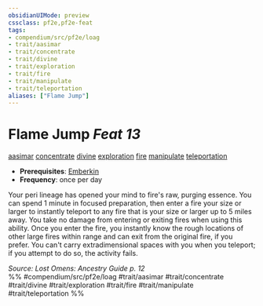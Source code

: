 ```yaml
---
obsidianUIMode: preview
cssclass: pf2e,pf2e-feat
tags:
- compendium/src/pf2e/loag
- trait/aasimar
- trait/concentrate
- trait/divine
- trait/exploration
- trait/fire
- trait/manipulate
- trait/teleportation
aliases: ["Flame Jump"]
---
```

# Flame Jump  *Feat 13*  
[aasimar](aasimar-apg.md "Aasimar Ancestry & Heritage Trait")  [concentrate](concentrate.md "Concentrate Action & Ability Trait")  [divine](divine.md "Divine Tradition Trait")  [exploration](exploration.md "Exploration Action & Ability Trait")  [fire](fire.md "Fire Energy & Element Trait")  [manipulate](manipulate.md "Manipulate General Trait")  [teleportation](teleportation.md "Teleportation Effect Trait")  

- **Prerequisites**: [Emberkin](emberkin-loag.md)
- **Frequency**: once per day

Your peri lineage has opened your mind to fire's raw, purging essence. You can spend 1 minute in focused preparation, then enter a fire your size or larger to instantly teleport to any fire that is your size or larger up to 5 miles away. You take no damage from entering or exiting fires when using this ability. Once you enter the fire, you instantly know the rough locations of other large fires within range and can exit from the original fire, if you prefer. You can't carry extradimensional spaces with you when you teleport; if you attempt to do so, the activity fails.

*Source: Lost Omens: Ancestry Guide p. 12*  
%% #compendium/src/pf2e/loag #trait/aasimar #trait/concentrate #trait/divine #trait/exploration #trait/fire #trait/manipulate #trait/teleportation %%